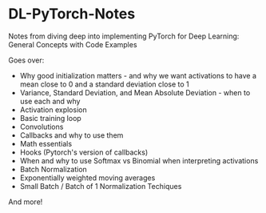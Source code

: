 # DL-PyTorch-Notes
Notes from diving deep into implementing PyTorch for Deep Learning: General Concepts with Code Examples

Goes over:

- Why good initialization matters - and why we want activations to have a mean close to 0 and a standard deviation close to 1
- Variance, Standard Deviation, and Mean Absolute Deviation - when to use each and why
- Activation explosion
- Basic training loop
- Convolutions
- Callbacks and why to use them
- Math essentials
- Hooks (Pytorch's version of callbacks)
- When and why to use Softmax vs Binomial when interpreting activations
- Batch Normalization
- Exponentially weighted moving averages
- Small Batch / Batch of 1 Normalization Techiques

And more!
